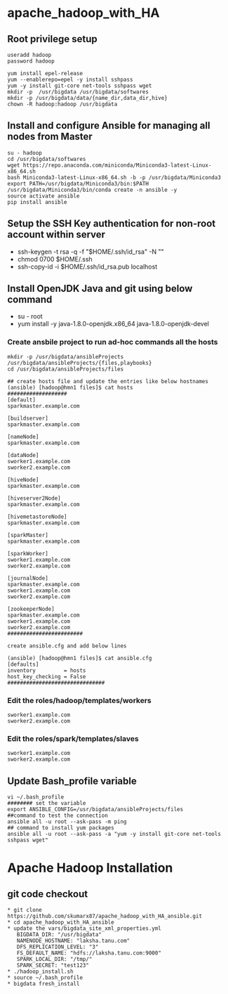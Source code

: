 # apache_hadoop_with_HA

## Root privilege setup
```
useradd hadoop
password hadoop

yum install epel-release
yum --enablerepo=epel -y install sshpass
yum -y install git-core net-tools sshpass wget
mkdir -p  /usr/bigdata /usr/bigdata/softwares
mkdir -p /usr/bigdata/data/{name_dir,data_dir,hive}
chown -R hadoop:hadoop /usr/bigdata
```
## Install and configure Ansible for managing all nodes from Master
```
su - hadoop
cd /usr/bigdata/softwares
wget https://repo.anaconda.com/miniconda/Miniconda3-latest-Linux-x86_64.sh
bash Miniconda3-latest-Linux-x86_64.sh -b -p /usr/bigdata/Miniconda3
export PATH=/usr/bigdata/Miniconda3/bin:$PATH
/usr/bigdata/Miniconda3/bin/conda create -n ansible -y
source activate ansible
pip install ansible

```
## Setup the SSH Key authentication for non-root account within server
* ssh-keygen -t rsa -q -f "$HOME/.ssh/id_rsa" -N ""
* chmod 0700 $HOME/.ssh
* ssh-copy-id -i $HOME/.ssh/id_rsa.pub localhost
## Install OpenJDK Java  and git using below command
* su - root
* yum install -y java-1.8.0-openjdk.x86_64 java-1.8.0-openjdk-devel
### Create ansbile project to run ad-hoc commands all the hosts
```
mkdir -p /usr/bigdata/ansibleProjects /usr/bigdata/ansibleProjects/{files,playbooks}
cd /usr/bigdata/ansibleProjects/files

## create hosts file and update the entries like below hostnames
(ansible) [hadoop@hmn1 files]$ cat hosts
###################
[default]
sparkmaster.example.com

[buildserver]
sparkmaster.example.com

[nameNode]
sparkmaster.example.com

[dataNode]
sworker1.example.com
sworker2.example.com

[hiveNode]
sparkmaster.example.com

[hiveserver2Node]
sparkmaster.example.com

[hivemetastoreNode]
sparkmaster.example.com

[sparkMaster]
sparkmaster.example.com

[sparkWorker]
sworker1.example.com
sworker2.example.com

[journalNode]
sparkmaster.example.com
sworker1.example.com
sworker2.example.com

[zookeeperNode]
sparkmaster.example.com
sworker1.example.com
sworker2.example.com
########################

create ansible.cfg and add below lines

(ansible) [hadoop@hmn1 files]$ cat ansible.cfg
[defaults]
inventory         = hosts
host_key_checking = False
###############################
```
### Edit the roles/hadoop/templates/workers 
```
sworker1.example.com
sworker2.example.com
```
### Edit the roles/spark/templates/slaves 
```
sworker1.example.com
sworker2.example.com
```
## Update Bash_profile variable
```
vi ~/.bash_profile
######## set the variable 
export ANSIBLE_CONFIG=/usr/bigdata/ansibleProjects/files
##command to test the connection
ansible all -u root --ask-pass -m ping
## command to install yum packages
ansible all -u root --ask-pass -a "yum -y install git-core net-tools sshpass wget"
```
# Apache Hadoop Installation
## git code checkout
```
* git clone https://github.com/skumarx87/apache_hadoop_with_HA_ansible.git
* cd apache_hadoop_with_HA_ansible
* update the vars/bigdata_site_xml_properties.yml
   BIGDATA_DIR: "/usr/bigdata"
   NAMENODE_HOSTNAME: "laksha.tanu.com"
   DFS_REPLICATION_LEVEL: "3"
   FS_DEFAULT_NAME: "hdfs://laksha.tanu.com:9000"
   SPARK_LOCAL_DIR: "/tmp/"
   SPARK_SECRET: "test123"
* ./hadoop_install.sh
* source ~/.bash_profile
* bigdata fresh_install
```


